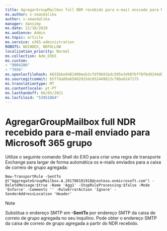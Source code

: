 ```yaml
---
title: AgregarGroupMailbox full NDR recebido para e-mail enviado para Microsoft 365 grupo
ms.author: v-smandalika
author: v-smandalika
manager: dansimp
ms.date: 12/18/2020
ms.audience: Admin
ms.topic: article
ms.service: o365-administration
ROBOTS: NOINDEX, NOFOLLOW
localization_priority: Normal
ms.collection: Adm_O365
ms.custom:
- "9004286"
- "7656"
ms.openlocfilehash: 6655bbe9482400eeb3cfdf0b91bdc595e3d98fbff0f6d9244db8bb4dd958305e
ms.sourcegitcommit: b5f7da89a650d2915dc652449623c78be6247175
ms.translationtype: MT
ms.contentlocale: pt-PT
ms.lasthandoff: 08/05/2021
ms.locfileid: "53951864"
---
```

# <a name="aggregategroupmailbox-full-ndr-received-for-email-sent-to-microsoft-365-group"></a>AgregarGroupMailbox full NDR recebido para e-mail enviado para Microsoft 365 grupo

Utilize o seguinte comando Shell do EXO para criar uma regra de transporte Exchange para largar de forma automática os e-mails enviados para a caixa de correio de grupo agregada:

`New-TransportRule -SentTo @("AggregateGroupMailbox.A.201708181918@contoso.onmicrosoft.com") -DeleteMessage:$true -Name 'Agg1' -StopRuleProcessing:$false -Mode 'Enforce' -Comments '' -RuleErrorAction 'Ignore' -SenderAddressLocation 'Header'`

> [!NOTE]
> Substitua o endereço SMTP em **-SentTo** por endereço SMTP da caixa de correio de grupo agregada no seu inquilino. Pode obter o endereço SMTP da caixa de correio de grupo agregada a partir do NDR recebido.



